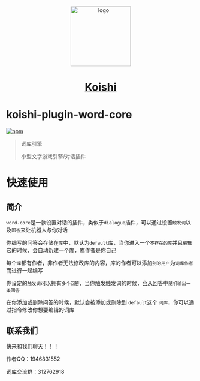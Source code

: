 <div align="center">
  <a href="https://koishi.chat/" target="_blank">
    <img width="160" src="https://koishi.chat/logo.png" alt="logo">
  </a>
  <h1 id="koishi"><a href="https://koishi.chat/" target="_blank">Koishi</a></h1>
</div>

# koishi-plugin-word-core

[![npm](https://img.shields.io/npm/v/koishi-plugin-word-core?style=flat-square)](https://www.npmjs.com/package/koishi-plugin-word-core)


> 词库引擎
>
> 小型文字游戏引擎/对话插件

# 快速使用

## 简介

`word-core`是一款设置对话的插件，类似于`dialogue`插件，可以通过设置`触发词`以及`回答`来让机器人与你对话

你编写的问答会存储在`库`中，默认为`default`库，当你进入一个`不存在的库`并且`编辑`它的时候，会自动新建一个库，库作者是你自己

每个`库`都有作者，非作者无法修改库的内容，库的作者可以添加`别的用户`为`词库作者`而进行一起编写

你设定的`触发词`可以拥有`多个回答`，当你触发触发词的时候，会从回答中`随机输出一条回答`

在你添加或删除问答的时候，默认会被添加或删除到 `default`这个 `词库`，你可以通过指令修改你想要编辑的词库

## 联系我们

快来和我们聊天！！！

作者QQ：1946831552

词库交流群：312762918
